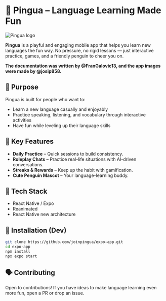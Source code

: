 # 🐧 Pingua – Language Learning Made Fun

![Pingua logo](https://github.com/joinpingua/expo-app/blob/a432e1351ca42fb0dd26c09cf7371de52c356f50/src/assets/images/mascot.png)

**Pingua** is a playful and engaging mobile app that helps you learn new languages the fun way. No pressure, no rigid lessons — just interactive practice, games, and a friendly penguin to cheer you on.

**The documentation was written by @FranGalovic13, and the app images were made by @josip858.**

## 🎯 Purpose

Pingua is built for people who want to:
- Learn a new language casually and enjoyably
- Practice speaking, listening, and vocabulary through interactive activities
- Have fun while leveling up their language skills

## 🧩 Key Features

- **Daily Practice** – Quick sessions to build consistency.
- **Roleplay Chats** – Practice real-life situations with AI-driven conversations.
- **Streaks & Rewards** – Keep up the habit with gamification.
- **Cute Penguin Mascot** – Your language-learning buddy.

## 📱 Tech Stack

- React Native / Expo
- Reanimated
- React Native new architecture

## 🚀 Installation (Dev)

```bash
git clone https://github.com/joinpingua/expo-app.git
cd expo-app
npm install
npx expo start
```

## 🗣️ Contributing

Open to contributions! If you have ideas to make language learning even more fun, open a PR or drop an issue.
